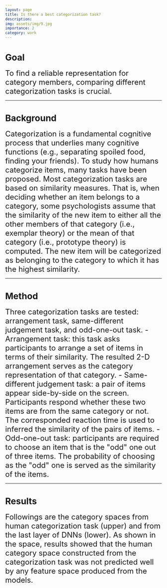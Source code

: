 ```yaml
---
layout: page
title: Is there a best categorization task?
description:
img: assets/img/9.jpg
importance: 2
category: work
---
```


# Goal

<span style="font-size:24px">
To find a reliable representation for category members, comparing different categorization tasks is crucial. 
</span>

<hr style="height:2px;background:grey">

# Background

<span style="font-size:24px">
Categorization is a fundamental cognitive process that underlies many cognitive functions (e.g., separating spoiled food, finding your friends). To study how humans categorize items, many tasks have been proposed. Most categorization tasks are based on similarity measures. That is, when deciding whether an item belongs to a category, some psychologists assume that the similarity of the new item to either all the other members of that category (i.e., exemplar theory) or the mean of that category (i.e., prototype theory) is computed. The new item will be categorized as belonging to the category to which it has the highest similarity.
</span>

<hr style="height:2px;background:grey">

# Method

<span style="font-size:24px">
Three categorization tasks are tested: arrangement task, same-different judgement task, and odd-one-out task. 
- Arrangement task: this task asks participants to arrange a set of items in terms of their similarity. The resulted 2-D arrangement serves as the category representation of that category.
- Same-different judgement task: a pair of items appear side-by-side on the screen. Participants respond whether these two items are from the same category or not. The corresponded reaction time is used to inferred the similarity of the pairs of items.
- Odd-one-out task: participants are required to choose an item that is the "odd" one out of three items. The probability of choosing as the "odd" one is served as the similarity of the items.
</span>

<hr style="height:2px;background:grey">

# Results

<span style="font-size:24px">
Followings are the category spaces from human categorization task (upper) and from the last layer of DNNs (lower). As shown in the space, results showed that the human category space constructed from the categorization task was not predicted well by any feature space produced from the models.
</span>
